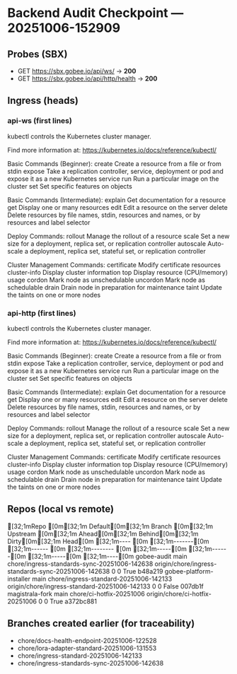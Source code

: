 # Backend Audit Checkpoint — 20251006-152909

## Probes (SBX)
- GET https://sbx.gobee.io/api/ws/ → **200**
- GET https://sbx.gobee.io/api/http/health → **200**

## Ingress (heads)
### api-ws (first lines)
kubectl controls the Kubernetes cluster manager.

 Find more information at: https://kubernetes.io/docs/reference/kubectl/

Basic Commands (Beginner):
  create          Create a resource from a file or from stdin
  expose          Take a replication controller, service, deployment or pod and expose it as a new Kubernetes service
  run             Run a particular image on the cluster
  set             Set specific features on objects

Basic Commands (Intermediate):
  explain         Get documentation for a resource
  get             Display one or many resources
  edit            Edit a resource on the server
  delete          Delete resources by file names, stdin, resources and names, or by resources and label selector

Deploy Commands:
  rollout         Manage the rollout of a resource
  scale           Set a new size for a deployment, replica set, or replication controller
  autoscale       Auto-scale a deployment, replica set, stateful set, or replication controller

Cluster Management Commands:
  certificate     Modify certificate resources
  cluster-info    Display cluster information
  top             Display resource (CPU/memory) usage
  cordon          Mark node as unschedulable
  uncordon        Mark node as schedulable
  drain           Drain node in preparation for maintenance
  taint           Update the taints on one or more nodes


### api-http (first lines)
kubectl controls the Kubernetes cluster manager.

 Find more information at: https://kubernetes.io/docs/reference/kubectl/

Basic Commands (Beginner):
  create          Create a resource from a file or from stdin
  expose          Take a replication controller, service, deployment or pod and expose it as a new Kubernetes service
  run             Run a particular image on the cluster
  set             Set specific features on objects

Basic Commands (Intermediate):
  explain         Get documentation for a resource
  get             Display one or many resources
  edit            Edit a resource on the server
  delete          Delete resources by file names, stdin, resources and names, or by resources and label selector

Deploy Commands:
  rollout         Manage the rollout of a resource
  scale           Set a new size for a deployment, replica set, or replication controller
  autoscale       Auto-scale a deployment, replica set, stateful set, or replication controller

Cluster Management Commands:
  certificate     Modify certificate resources
  cluster-info    Display cluster information
  top             Display resource (CPU/memory) usage
  cordon          Mark node as unschedulable
  uncordon        Mark node as schedulable
  drain           Drain node in preparation for maintenance
  taint           Update the taints on one or more nodes


## Repos (local vs remote)

[32;1mRepo                    [0m[32;1m Default[0m[32;1m Branch                                      [0m[32;1m Upstream                                           [0m[32;1m Ahead[0m[32;1m Behind[0m[32;1m Dirty[0m[32;1m Head[0m
[32;1m----                    [0m [32;1m-------[0m [32;1m------                                      [0m [32;1m--------                                           [0m [32;1m-----[0m [32;1m------[0m [32;1m-----[0m [32;1m----[0m
gobee-audit              main    chore/ingress-standards-sync-20251006-142638 origin/chore/ingress-standards-sync-20251006-142638     0      0  True b48a219
gobee-platform-installer main    chore/ingress-standard-20251006-142133       origin/chore/ingress-standard-20251006-142133           0      0 False 007db1f
magistrala-fork          main    chore/ci-hotfix-20251006                     origin/chore/ci-hotfix-20251006                         0      0  True a372bc881



## Branches created earlier (for traceability)
- chore/docs-health-endpoint-20251006-122528
- chore/lora-adapter-standard-20251006-131553
- chore/ingress-standard-20251006-142133
- chore/ingress-standards-sync-20251006-142638
